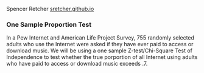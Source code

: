 Spencer Retcher
[sretcher.github.io](https://github.com/sretcher/sretcher.github.io)


### One Sample Proportion Test

In a Pew Internet and American Life Project Survey, 755 randomly selected adults who use the Internet were asked if they have ever paid to access or download music. We will be using a one sample Z-test/Chi-Square Test of Independence to test whether the true porportion of all Internet using adults who have paid to access or download music exceeds .7. 
